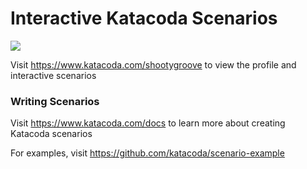 # Interactive Katacoda Scenarios

[![](http://shields.katacoda.com/katacoda/shootygroove/count.svg)](https://www.katacoda.com/shootygroove "Get your profile on Katacoda.com")

Visit https://www.katacoda.com/shootygroove to view the profile and interactive scenarios

### Writing Scenarios
Visit https://www.katacoda.com/docs to learn more about creating Katacoda scenarios

For examples, visit https://github.com/katacoda/scenario-example
